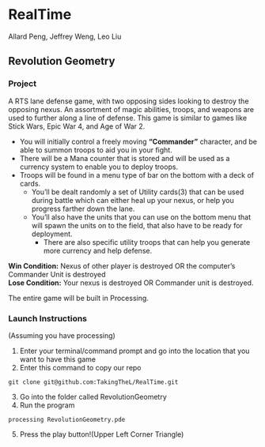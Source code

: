 # RealTime
Allard Peng, Jeffrey Weng, Leo Liu

## Revolution Geometry

### Project
A RTS lane defense game, with two opposing sides looking to destroy the opposing nexus. An assortment of magic abilities, troops, and weapons are used to further along a line of defense. This game is similar to games like Stick Wars, Epic War 4, and Age of War 2. 

* You will initially control a freely moving **“Commander”** character, and be able to summon troops to aid you in your fight. 
* There will be a Mana counter that is stored and will be used as a currency system to enable you to deploy troops. 
* Troops will be found in a menu type of bar on the bottom with a deck of cards. 
  * You’ll be dealt randomly a set of Utility cards(3) that can be used during battle which can either heal up your nexus, or help you progress farther down the lane. 
  * You’ll also have the units that you can use on the bottom menu that will spawn the units on to the field, that also have to be ready for deployment. 
    * There are also specific utility troops that can help you generate more currency and help defense. 
 
**Win Condition:** Nexus of other player is destroyed OR the computer’s Commander Unit is destroyed </br>
**Lose Condition:** Your nexus is destroyed OR Commander unit is destroyed.

The entire game will be built in Processing.

### Launch Instructions
(Assuming you have processing)
1. Enter your terminal/command prompt and go into the location that you want to have this game
2. Enter this command to copy our repo
```
git clone git@github.com:TakingTheL/RealTime.git
```
3. Go into the folder called RevolutionGeometry
4. Run the program
```
processing RevolutionGeometry.pde
```
5. Press the play button!(Upper Left Corner Triangle)
